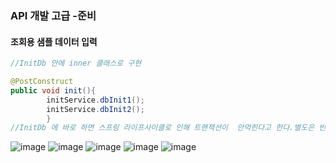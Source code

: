 ### API 개발 고급 -준비
#### 조회용 샘플 데이터 입력
```java
//InitDb 안에 inner 클래스로 구현

@PostConstruct
public void init(){
        initService.dbInit1();
        initService.dbInit2();
        }
//InitDb 에 바로 하면 스프링 라이프사이클로 인해 트랜잭션이  안먹힌다고 한다.별도은 빈으로 등록해서 사용.
```
![image](https://user-images.githubusercontent.com/40969203/106677105-80617780-65fb-11eb-8719-99ba0d600910.png)
![image](https://user-images.githubusercontent.com/40969203/106677113-835c6800-65fb-11eb-9ce2-7fe59fdf49ff.png)
![image](https://user-images.githubusercontent.com/40969203/106677118-86efef00-65fb-11eb-8917-e482b5d11fa7.png)
![image](https://user-images.githubusercontent.com/40969203/106677125-89524900-65fb-11eb-992e-118206194395.png)
![image](https://user-images.githubusercontent.com/40969203/106677132-8d7e6680-65fb-11eb-9684-5f06fd3ac8f2.png)
